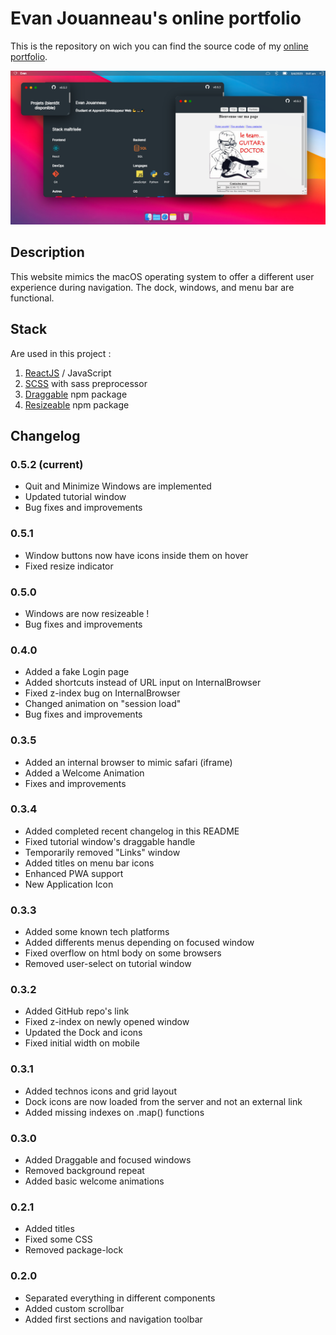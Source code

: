 # Evan Jouanneau's online portfolio

This is the repository on wich you can find the source code of my [online portfolio](port-folio-yodv.vercel.app).

![demo image](./src/assets/pres.png)

## Description

This website mimics the macOS operating system to offer a different user experience during navigation. The dock, windows, and menu bar are functional.

## Stack

Are used in this project :

1. [ReactJS](https://reactjs.org/) / JavaScript
2. [SCSS](https://sass-lang.com/) with sass preprocessor
3. [Draggable](https://www.npmjs.com/package/react-draggable) npm package
4. [Resizeable](https://www.npmjs.com/react-resizeable) npm package

## Changelog

### 0.5.2 (current)

- Quit and Minimize Windows are implemented
- Updated tutorial window
- Bug fixes and improvements

### 0.5.1

- Window buttons now have icons inside them on hover
- Fixed resize indicator

### 0.5.0

- Windows are now resizeable !
- Bug fixes and improvements

### 0.4.0

- Added a fake Login page
- Added shortcuts instead of URL input on InternalBrowser
- Fixed z-index bug on InternalBrowser
- Changed animation on "session load"
- Bug fixes and improvements

### 0.3.5

- Added an internal browser to mimic safari (iframe)
- Added a Welcome Animation
- Fixes and improvements

### 0.3.4

- Added completed recent changelog in this README
- Fixed tutorial window's draggable handle
- Temporarily removed "Links" window
- Added titles on menu bar icons
- Enhanced PWA support
- New Application Icon

### 0.3.3

- Added some known tech platforms
- Added differents menus depending on focused window
- Fixed overflow on html body on some browsers
- Removed user-select on tutorial window

### 0.3.2

- Added GitHub repo's link
- Fixed z-index on newly opened window
- Updated the Dock and icons
- Fixed initial width on mobile

### 0.3.1

- Added technos icons and grid layout
- Dock icons are now loaded from the server and not an external link
- Added missing indexes on .map() functions

### 0.3.0

- Added Draggable and focused windows
- Removed background repeat
- Added basic welcome animations

### 0.2.1

- Added titles
- Fixed some CSS
- Removed package-lock

### 0.2.0

- Separated everything in different components
- Added custom scrollbar
- Added first sections and navigation toolbar
